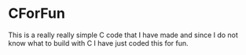 # CForFun
This is a really really simple C code that I have made and since I do not know what to build with C I have just coded this for fun.
